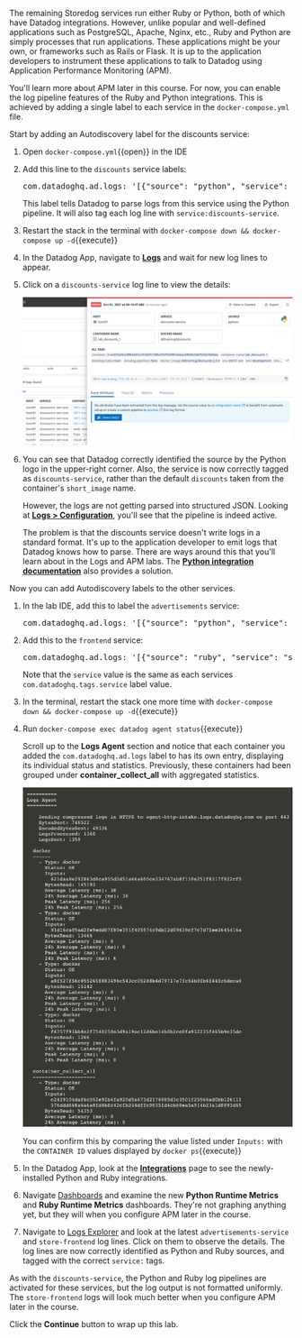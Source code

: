 The remaining Storedog services run either Ruby or Python, both of which have Datadog integrations. However, unlike popular and well-defined applications such as PostgreSQL, Apache, Nginx, etc., Ruby and Python are simply processes that run applications. These applications might be your own, or frameworks such as Rails or Flask. It is up to the application developers to instrument these applications to talk to Datadog using Application Performance Monitoring (APM).

You'll learn more about APM later in this course. For now, you can enable the log pipeline features of the Ruby and Python integrations. This is achieved by adding a single label to each service in the `docker-compose.yml` file.

Start by adding an Autodiscovery label for the discounts service:

1. Open `docker-compose.yml`{{open}} in the IDE

2. Add this line to the `discounts` service labels:

   <pre class="file" data-filename="docker-compose.yml" data-target="insert" data-marker="# discounts log label here">
   com.datadoghq.ad.logs: '[{"source": "python", "service": "discounts-service"}]'</pre>

   This label tells Datadog to parse logs from this service using the Python pipeline. It will also tag each log line with `service:discounts-service`.

3. Restart the stack in the terminal with `docker-compose down && docker-compose up -d`{{execute}}

4. In the Datadog App, navigate to <a href="https://app.datadoghq.com/logs" target="_datadog">**Logs**</a> and wait for new log lines to appear.

5. Click on a `discounts-service` log line to view the details:

    ![Discounts service post log integration](./assets/discounts-post-log-integration.png)

6. You can see that Datadog correctly identified the source by the Python logo in the upper-right corner. Also, the service is now correctly tagged as `discounts-service`, rather than the default `discounts` taken from the container's `short_image` name.

    However, the logs are not getting parsed into structured JSON. Looking at <a href="https://app.datadoghq.com/logs/pipelines" target="_datadog">**Logs > Configuration**</a>, you'll see that the pipeline is indeed active. 

    The problem is that the discounts service doesn't write logs in a standard format. It's up to the application developer to emit logs that Datadog knows how to parse. There are ways around this that you'll learn about in the Logs and APM labs. The <a href="https://docs.datadoghq.com/logs/log_collection/python/?tab=jsonlogformatter" target="_blank">**Python integration documentation**</a> also provides a solution. 

Now you can add Autodiscovery labels to the other services.

1. In the lab IDE, add this to label the `advertisements` service:
    <pre class="file" data-filename="docker-compose.yml" data-target="insert" data-marker="# advertisements log label here">
   com.datadoghq.ad.logs: '[{"source": "python", "service": "advertisements-service"}]'</pre>

2. Add this to the `frontend` service:
    <pre class="file" data-filename="docker-compose.yml" data-target="insert" data-marker="# frontend log label here">
   com.datadoghq.ad.logs: '[{"source": "ruby", "service": "store-frontend"}]'</pre>
    
    Note that the `service` value is the same as each services `com.datadoghq.tags.service` label value.

3. In the terminal, restart the stack one more time with `docker-compose down && docker-compose up -d`{{execute}}

4. Run `docker-compose exec datadog agent status`{{execute}}

    Scroll up to the **Logs Agent** section and notice that each container you added the `com.datadoghq.ad.logs` label to has its own entry, displaying its individual status and statistics. Previously, these containers had been grouped under **container_collect_all** with aggregated statistics.

    ![Individual container log entries](./assets/individual_log_checks.png)

    You can confirm this by comparing the value listed under `Inputs:` with the `CONTAINER ID` values displayed by `docker ps`{{execute}}

5. In the Datadog App, look at the <a href="https://app.datadoghq.com/account/settings#integrations">**Integrations**</a> page to see the newly-installed Python and Ruby integrations.

6. Navigate [Dashboards](https://app.datadoghq.com/dashboard/lists) and examine the new **Python Runtime Metrics** and **Ruby Runtime Metrics** dashboards. They're not graphing anything yet, but they will when you configure APM later in the course.

7. Navigate to [Logs Explorer](https://app.datadoghq.com/logs) and look at the latest `advertisements-service` and `store-frontend` log lines. Click on them to observe the details. The log lines are now correctly identified as Python and Ruby sources, and tagged with the correct `service:` tags. 

As with the `discounts-service`, the Python and Ruby log pipelines are activated for these services, but the log output is not formatted uniformly. The `store-frontend` logs will look much better when you configure APM later in the course.

Click the **Continue** button to wrap up this lab.
